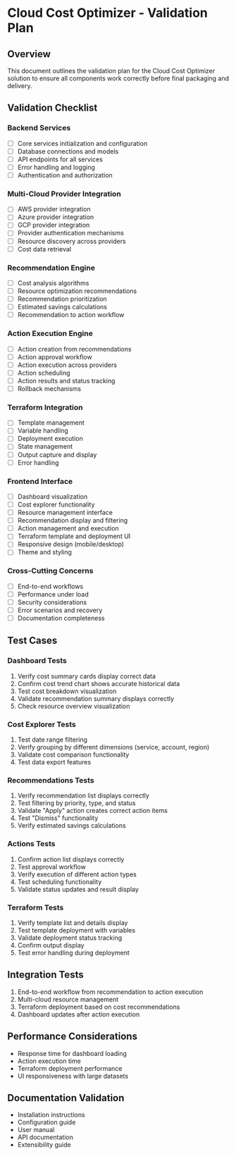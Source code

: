 # Cloud Cost Optimizer - Validation Plan

## Overview
This document outlines the validation plan for the Cloud Cost Optimizer solution to ensure all components work correctly before final packaging and delivery.

## Validation Checklist

### Backend Services
- [ ] Core services initialization and configuration
- [ ] Database connections and models
- [ ] API endpoints for all services
- [ ] Error handling and logging
- [ ] Authentication and authorization

### Multi-Cloud Provider Integration
- [ ] AWS provider integration
- [ ] Azure provider integration
- [ ] GCP provider integration
- [ ] Provider authentication mechanisms
- [ ] Resource discovery across providers
- [ ] Cost data retrieval

### Recommendation Engine
- [ ] Cost analysis algorithms
- [ ] Resource optimization recommendations
- [ ] Recommendation prioritization
- [ ] Estimated savings calculations
- [ ] Recommendation to action workflow

### Action Execution Engine
- [ ] Action creation from recommendations
- [ ] Action approval workflow
- [ ] Action execution across providers
- [ ] Action scheduling
- [ ] Action results and status tracking
- [ ] Rollback mechanisms

### Terraform Integration
- [ ] Template management
- [ ] Variable handling
- [ ] Deployment execution
- [ ] State management
- [ ] Output capture and display
- [ ] Error handling

### Frontend Interface
- [ ] Dashboard visualization
- [ ] Cost explorer functionality
- [ ] Resource management interface
- [ ] Recommendation display and filtering
- [ ] Action management and execution
- [ ] Terraform template and deployment UI
- [ ] Responsive design (mobile/desktop)
- [ ] Theme and styling

### Cross-Cutting Concerns
- [ ] End-to-end workflows
- [ ] Performance under load
- [ ] Security considerations
- [ ] Error scenarios and recovery
- [ ] Documentation completeness

## Test Cases

### Dashboard Tests
1. Verify cost summary cards display correct data
2. Confirm cost trend chart shows accurate historical data
3. Test cost breakdown visualization
4. Validate recommendation summary displays correctly
5. Check resource overview visualization

### Cost Explorer Tests
1. Test date range filtering
2. Verify grouping by different dimensions (service, account, region)
3. Validate cost comparison functionality
4. Test data export features

### Recommendations Tests
1. Verify recommendation list displays correctly
2. Test filtering by priority, type, and status
3. Validate "Apply" action creates correct action items
4. Test "Dismiss" functionality
5. Verify estimated savings calculations

### Actions Tests
1. Confirm action list displays correctly
2. Test approval workflow
3. Verify execution of different action types
4. Test scheduling functionality
5. Validate status updates and result display

### Terraform Tests
1. Verify template list and details display
2. Test template deployment with variables
3. Validate deployment status tracking
4. Confirm output display
5. Test error handling during deployment

## Integration Tests
1. End-to-end workflow from recommendation to action execution
2. Multi-cloud resource management
3. Terraform deployment based on cost recommendations
4. Dashboard updates after action execution

## Performance Considerations
- Response time for dashboard loading
- Action execution time
- Terraform deployment performance
- UI responsiveness with large datasets

## Documentation Validation
- Installation instructions
- Configuration guide
- User manual
- API documentation
- Extensibility guide
